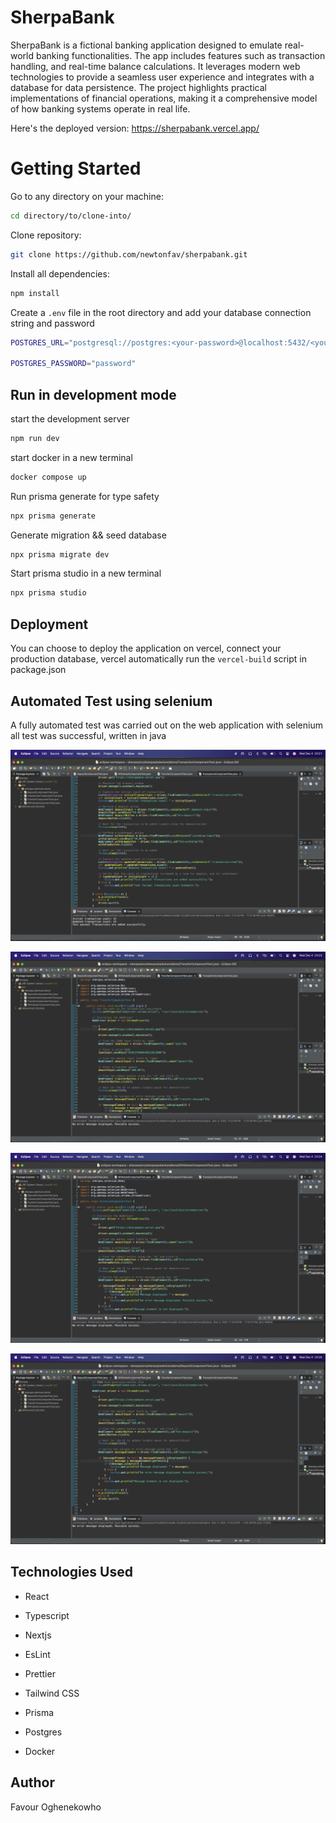 # SherpaBank

SherpaBank is a fictional banking application designed to emulate real-world banking functionalities. The app includes features such as transaction handling, and real-time balance calculations. It leverages modern web technologies to provide a seamless user experience and integrates with a database for data persistence. The project highlights practical implementations of financial operations, making it a comprehensive model of how banking systems operate in real life.

Here's the deployed version: https://sherpabank.vercel.app/

# Getting Started

Go to any directory on your machine:

```bash
cd directory/to/clone-into/
```

Clone repository:

```bash
git clone https://github.com/newtonfav/sherpabank.git
```

Install all dependencies:

```bash
npm install
```

Create a `.env` file in the root directory and add your database connection string and password

```bash
POSTGRES_URL="postgresql://postgres:<your-password>@localhost:5432/<your-database>"

POSTGRES_PASSWORD="password"
```

## Run in development mode

start the development server

```bash
npm run dev
```

start docker in a new terminal

```bash
docker compose up
```

Run prisma generate for type safety

```bash
npx prisma generate
```

Generate migration && seed database

```bash
npx prisma migrate dev
```

Start prisma studio in a new terminal

```bash
npx prisma studio
```

## Deployment

You can choose to deploy the application on vercel, connect your production database, vercel automatically run the `vercel-build` script in package.json

## Automated Test using selenium

A fully automated test was carried out on the web application with selenium all test was successful, written in java

![screenshot transaction component test](/tests/image.png)

![screenshot transfer component test](/tests/transferComponent.png)

![withdraw component](/tests/withdrawComponent.png)

![deposit component](/tests/depositComponent.png)

## Technologies Used

- React
- Typescript

- Nextjs
- EsLint
- Prettier
- Tailwind CSS
- Prisma
- Postgres
- Docker

## Author

Favour Oghenekowho
